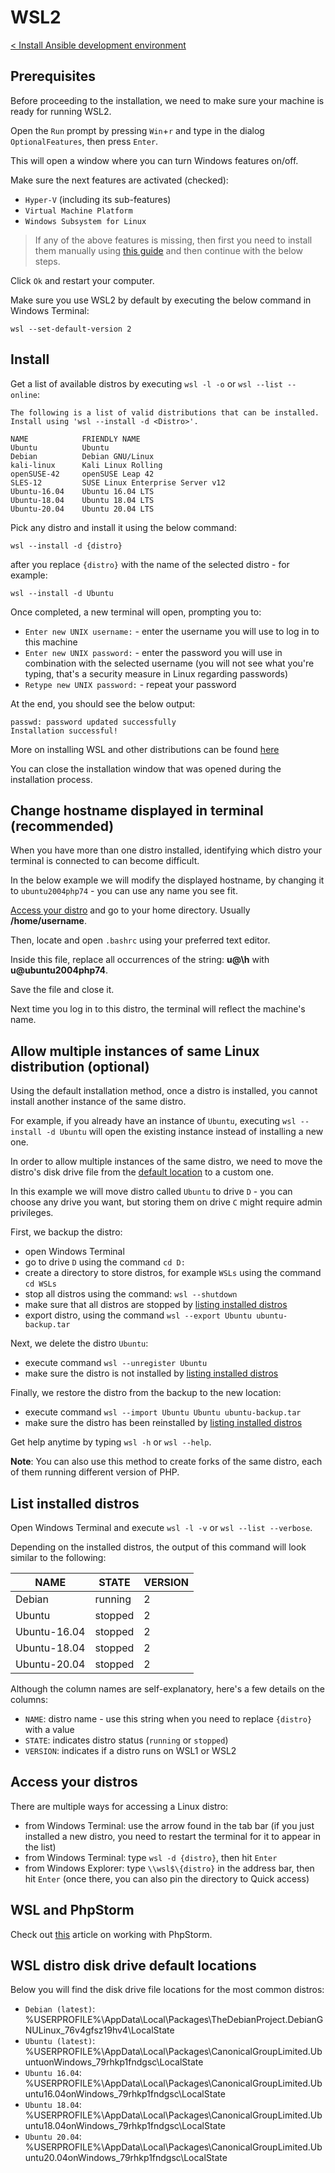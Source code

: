 # WSL2

[< Install Ansible development environment](../ansible/README.md)


## Prerequisites
Before proceeding to the installation, we need to make sure your machine is ready for running WSL2.

Open the `Run` prompt by pressing `Win`+`r` and type in the dialog `OptionalFeatures`, then press `Enter`.

This will open a window where you can turn Windows features on/off.

Make sure the next features are activated (checked):
* `Hyper-V` (including its sub-features)
* `Virtual Machine Platform`
* `Windows Subsystem for Linux`

> If any of the above features is missing, then first you need to install them manually using [this guide](https://docs.microsoft.com/en-us/windows/wsl/install-manual) and then continue with the below steps.

Click `Ok` and restart your computer.

Make sure you use WSL2 by default by executing the below command in Windows Terminal:

    wsl --set-default-version 2


## Install
Get a list of available distros by executing `wsl -l -o` or `wsl --list --online`:

    The following is a list of valid distributions that can be installed.
    Install using 'wsl --install -d <Distro>'.
    
    NAME            FRIENDLY NAME
    Ubuntu          Ubuntu
    Debian          Debian GNU/Linux
    kali-linux      Kali Linux Rolling
    openSUSE-42     openSUSE Leap 42
    SLES-12         SUSE Linux Enterprise Server v12
    Ubuntu-16.04    Ubuntu 16.04 LTS
    Ubuntu-18.04    Ubuntu 18.04 LTS
    Ubuntu-20.04    Ubuntu 20.04 LTS

Pick any distro and install it using the below command:

    wsl --install -d {distro}

after you replace `{distro}` with the name of the selected distro - for example:

    wsl --install -d Ubuntu

Once completed, a new terminal will open, prompting you to:
* `Enter new UNIX username:` - enter the username you will use to log in to this machine
* `Enter new UNIX password:` - enter the password you will use in combination with the selected username (you will not see what you're typing, that's a security measure in Linux regarding passwords)
* `Retype new UNIX password:` - repeat your password

At the end, you should see the below output:

    passwd: password updated successfully
    Installation successful!

More on installing WSL and other distributions can be found [here](https://docs.microsoft.com/en-us/windows/wsl/install)

You can close the installation window that was opened during the installation process.


## Change hostname displayed in terminal (recommended)
When you have more than one distro installed, identifying which distro your terminal is connected to can become difficult.

In the below example we will modify the displayed hostname, by changing it to `ubuntu2004php74` - you can use any name you see fit.

[Access your distro](#access-your-distros) and go to your home directory. Usually **/home/username**.

Then, locate and open `.bashrc` using your preferred text editor.

Inside this file, replace all occurrences of the string: **u@\h** with **u@ubuntu2004php74**.

Save the file and close it.

Next time you log in to this distro, the terminal will reflect the machine's name.


## Allow multiple instances of same Linux distribution (optional)
Using the default installation method, once a distro is installed, you cannot install another instance of the same distro.

For example, if you already have an instance of `Ubuntu`, executing `wsl --install -d Ubuntu` will open the existing instance instead of installing a new one.

In order to allow multiple instances of the same distro, we need to move the distro's disk drive file from the [default location](#wsl-distro-disk-drive-default-locations) to a custom one.

In this example we will move distro called `Ubuntu` to drive `D` - you can choose any drive you want, but storing them on drive `C` might require admin privileges.

First, we backup the distro:
* open Windows Terminal
* go to drive `D` using the command `cd D:`
* create a directory to store distros, for example `WSLs` using the command `cd WSLs`
* stop all distros using the command: `wsl --shutdown`
* make sure that all distros are stopped by [listing installed distros](#list-installed-distros)
* export distro, using the command `wsl --export Ubuntu ubuntu-backup.tar`

Next, we delete the distro `Ubuntu`:
* execute command `wsl --unregister Ubuntu`
* make sure the distro is not installed by [listing installed distros](#list-installed-distros)

Finally, we restore the distro from the backup to the new location:
* execute command `wsl --import Ubuntu Ubuntu ubuntu-backup.tar`
* make sure the distro has been reinstalled by [listing installed distros](#list-installed-distros)

Get help anytime by typing `wsl -h` or `wsl --help`.

**Note**: You can also use this method to create forks of the same distro, each of them running different version of PHP.


## List installed distros
Open Windows Terminal and execute `wsl -l -v` or `wsl --list --verbose`.

Depending on the installed distros, the output of this command will look similar to the following:

| NAME         | STATE   | VERSION |
|--------------|---------|---------|
| Debian       | running | 2       |
| Ubuntu       | stopped | 2       |
| Ubuntu-16.04 | stopped | 2       |
| Ubuntu-18.04 | stopped | 2       |
| Ubuntu-20.04 | stopped | 2       |

Although the column names are self-explanatory, here's a few details on the columns:
* `NAME`: distro name - use this string when you need to replace `{distro}` with a value
* `STATE`: indicates distro status (`running` or `stopped`)
* `VERSION`: indicates if a distro runs on WSL1 or WSL2


## Access your distros
There are multiple ways for accessing a Linux distro:
* from Windows Terminal: use the arrow found in the tab bar (if you just installed a new distro, you need to restart the terminal for it to appear in the list)
* from Windows Terminal: type `wsl -d {distro}`, then hit `Enter`
* from Windows Explorer: type `\\wsl$\{distro}` in the address bar, then hit `Enter` (once there, you can also pin the directory to Quick access)


## WSL and PhpStorm
Check out [this](https://www.jetbrains.com/help/phpstorm/how-to-use-wsl-development-environment-in-product.html) article on working with PhpStorm.


## WSL distro disk drive default locations
Below you will find the disk drive file locations for the most common distros:
* `Debian (latest)`: %USERPROFILE%\AppData\Local\Packages\TheDebianProject.DebianGNULinux_76v4gfsz19hv4\LocalState
* `Ubuntu (latest)`: %USERPROFILE%\AppData\Local\Packages\CanonicalGroupLimited.UbuntuonWindows_79rhkp1fndgsc\LocalState
* `Ubuntu 16.04`: %USERPROFILE%\AppData\Local\Packages\CanonicalGroupLimited.Ubuntu16.04onWindows_79rhkp1fndgsc\LocalState
* `Ubuntu 18.04`: %USERPROFILE%\AppData\Local\Packages\CanonicalGroupLimited.Ubuntu18.04onWindows_79rhkp1fndgsc\LocalState
* `Ubuntu 20.04`: %USERPROFILE%\AppData\Local\Packages\CanonicalGroupLimited.Ubuntu20.04onWindows_79rhkp1fndgsc\LocalState
